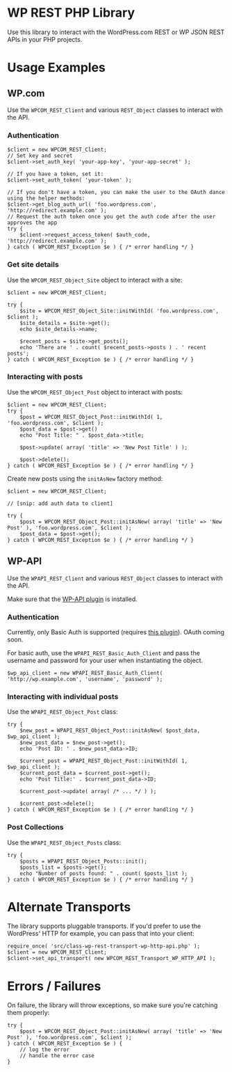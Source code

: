 # WP REST PHP Library

Use this library to interact with the WordPress.com REST or WP JSON REST APIs in your PHP projects.

# Usage Examples

## WP.com

Use the `WPCOM_REST_Client` and various `REST_Object` classes to interact with the API.

### Authentication

```
$client = new WPCOM_REST_Client;
// Set key and secret
$client->set_auth_key( 'your-app-key', 'your-app-secret' );

// If you have a token, set it:
$client->set_auth_token( 'your-token' );

// If you don't have a token, you can make the user to the OAuth dance using the helper methods:
$client->get_blog_auth_url( 'foo.wordpress.com', 'http://redirect.example.com' );
// Request the auth token once you get the auth code after the user approves the app
try {
	$client->request_access_token( $auth_code, 'http://redirect.example.com' );
} catch ( WPCOM_REST_Exception $e ) { /* error handling */ }
```

### Get site details

Use the `WPCOM_REST_Object_Site` object to interact with a site:

```
$client = new WPCOM_REST_Client;

try {
	$site = WPCOM_REST_Object_Site::initWithId( 'foo.wordpress.com', $client );
	$site_details = $site->get();
	echo $site_details->name;

	$recent_posts = $site->get_posts();
	echo 'There are ' . count( $recent_posts->posts ) . ' recent posts';
} catch ( WPCOM_REST_Exception $e ) { /* error handling */ }
```

### Interacting with posts

Use the `WPCOM_REST_Object_Post` object to interact with posts:

```
$client = new WPCOM_REST_Client;
try {
	$post = WPCOM_REST_Object_Post::initWithId( 1, 'foo.wordpress.com', $client );
	$post_data = $post->get()
	echo "Post Title: " . $post_data->title;

	$post->update( array( 'title' => 'New Post Title' ) );

	$post->delete();
} catch ( WPCOM_REST_Exception $e ) { /* error handling */ }
```

Create new posts using the `initAsNew` factory method:

```
$client = new WPCOM_REST_Client;

// [snip: add auth data to client] 

try {
	$post = WPCOM_REST_Object_Post::initAsNew( array( 'title' => 'New Post' ), 'foo.wordpress.com', $client );
	$post_data = $post->get();
} catch ( WPCOM_REST_Exception $e ) { /* error handling */ }
```

## WP-API

Use the `WPAPI_REST_Client` and various `REST_Object` classes to interact with the API.

Make sure that the [WP-API plugin](https://github.com/WP-API/WP-API) is installed.

### Authentication

Currently, only Basic Auth is supported (requires [this plugin](https://github.com/WP-API/Basic-Auth)). OAuth coming soon.

For basic auth, use the `WPAPI_REST_Basic_Auth_Client` and pass the username and password for your user when instantiating the object.

```
$wp_api_client = new WPAPI_REST_Basic_Auth_Client( 'http://wp.example.com', 'username', 'password' );
```

### Interacting with individual posts

Use the `WPAPI_REST_Object_Post` class:

```
try {
	$new_post = WPAPI_REST_Object_Post::initAsNew( $post_data, $wp_api_client );
	$new_post_data = $new_post->get();
	echo 'Post ID: ' . $new_post_data->ID;
	
	$current_post = WPAPI_REST_Object_Post::initWithId( 1, $wp_api_client );
	$current_post_data = $current_post->get();
	echo 'Post Title:' . $current_post_data->ID;

	$current_post->update( array( /* ... */ ) );

	$current_post->delete();
} catch ( WPCOM_REST_Exception $e ) { /* error handling */ }
```

### Post Collections

Use the `WPAPI_REST_Object_Posts` class:

```
try {
	$posts = WPAPI_REST_Object_Posts::init();
	$posts_list = $posts->get();
	echo "Number of posts found: " . count( $posts_list );
} catch ( WPCOM_REST_Exception $e ) { /* error handling */ }
```

# Alternate Transports

The library supports pluggable transports. If you'd prefer to use the WordPress' HTTP for example, you can pass that into your client:

```
require_once( 'src/class-wp-rest-transport-wp-http-api.php' );
$client = new WPCOM_REST_Client;
$client->set_api_transport( new WPCOM_REST_Transport_WP_HTTP_API );
```

# Errors / Failures

On failure, the library will throw exceptions, so make sure you're catching them properly:

```
try {
	$post = WPCOM_REST_Object_Post::initAsNew( array( 'title' => 'New Post' ), 'foo.wordpress.com', $client );	
} catch ( WPCOM_REST_Exception $e ) {
	// log the error
	// handle the error case
}
```